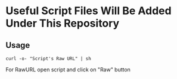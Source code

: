 # Useful Script Files Will Be Added Under This Repository
## Usage

    curl -o- "Script's Raw URL" | sh

For RawURL open script and click on "Raw" button
